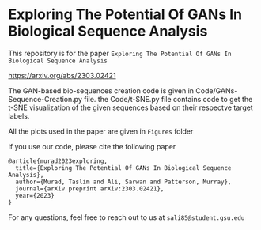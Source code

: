 # Exploring The Potential Of GANs In Biological Sequence Analysis
This repository is for the paper ``Exploring The Potential Of GANs In Biological Sequence Analysis``

https://arxiv.org/abs/2303.02421

The GAN-based bio-sequences creation code is given in Code/GANs-Sequence-Creation.py file.
the Code/t-SNE.py file contains code to get the t-SNE visualization of the given sequences based on their respectve target labels.

All the plots used in the paper are given in ``Figures`` folder

If you use our code, please cite the following paper

```
@article{murad2023exploring,
  title={Exploring The Potential Of GANs In Biological Sequence Analysis},
  author={Murad, Taslim and Ali, Sarwan and Patterson, Murray},
  journal={arXiv preprint arXiv:2303.02421},
  year={2023}
}
```

For any questions, feel free to reach out to us at ``sali85@student.gsu.edu``
